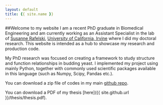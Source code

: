 ```yaml
---
layout: default
title: {{ site.name }}
---
```


##Welcome to my website
I am a recent PhD graduate in Biomedical Engineering and am currently working as an Assistant Specialist in the lab of [Susanne Rafelski](http://www.rafelski.com/susanne/Home.html), [University of California, Irvine](http://uci.edu) where I did my doctoral research. This website is intended as a hub to showcase my research and production code.

My PhD research was focused on creating a framework to study structure and function relationships in budding yeast. I implemented my project using mainly Python, together with commonly used scientific packages available in this language (such as Numpy, Scipy, Pandas etc.).  

You can download a zip file of codes in my main [github repo](https://github.com/moosekaka/sweepython).

You can download a PDF of my thesis [here]({{ site.github.url }}/thesis/thesis.pdf).



